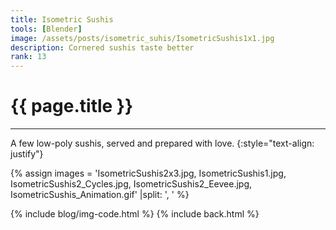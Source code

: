 ```yaml
---
title: Isometric Sushis
tools: [Blender]
image: /assets/posts/isometric_suhis/IsometricSushis1x1.jpg
description: Cornered sushis taste better
rank: 13
---
```


# **{{ page.title }}**
<hr align='left' style='height:{{site.height}}; width:{{site.width}}'>

A few low-poly sushis, served and prepared with love.
{:style="text-align: justify"}

{% assign images = 'IsometricSushis2x3.jpg, IsometricSushis1.jpg, IsometricSushis2_Cycles.jpg, IsometricSushis2_Eevee.jpg, IsometricSushis_Animation.gif' |split: ', ' %}

{% include blog/img-code.html %}
{% include back.html %}
